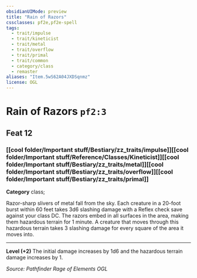 ```yaml
---
obsidianUIMode: preview
title: "Rain of Razors"
cssclasses: pf2e,pf2e-spell
tags:
  - trait/impulse
  - trait/kineticist
  - trait/metal
  - trait/overflow
  - trait/primal
  - trait/common
  - category/class
  - remaster
aliases: "Item.5wS62A04JXDSqnmz"
license: OGL
---
```

# Rain of Razors `pf2:3`
## Feat 12
### [[cool folder/Important stuff/Bestiary/zz_traits/impulse]][[cool folder/Important stuff/Reference/Classes/Kineticist]][[cool folder/Important stuff/Bestiary/zz_traits/metal]][[cool folder/Important stuff/Bestiary/zz_traits/overflow]][[cool folder/Important stuff/Bestiary/zz_traits/primal]]

**Category** class; 




Razor-sharp slivers of metal fall from the sky. Each creature in a 20-foot burst within 60 feet takes 3d6 slashing damage with a Reflex check save against your class DC. The razors embed in all surfaces in the area, making them hazardous terrain for 1 minute. A creature that moves through this hazardous terrain takes 3 slashing damage for every square of the area it moves into.

* * *

**Level (+2)** The initial damage increases by 1d6 and the hazardous terrain damage increases by 1.

*Source: Pathfinder Rage of Elements*
*OGL*